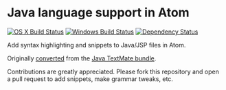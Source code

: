 # Java language support in Atom
[![OS X Build Status](https://travis-ci.org/atom/language-java.svg?branch=master)](https://travis-ci.org/atom/language-java)
[![Windows Build Status](https://ci.appveyor.com/api/projects/status/utoftje56n9u5x4h/branch/master?svg=true)](https://ci.appveyor.com/project/Atom/language-java/branch/master)
[![Dependency Status](https://david-dm.org/atom/language-java.svg)](https://david-dm.org/atom/language-java)

Add syntax highlighting and snippets to Java/JSP files in Atom.

Originally [converted](http://atom.io/docs/latest/converting-a-text-mate-bundle) from the [Java TextMate bundle](https://github.com/textmate/java.tmbundle).

Contributions are greatly appreciated. Please fork this repository and open a pull request to add snippets, make grammar tweaks, etc.
